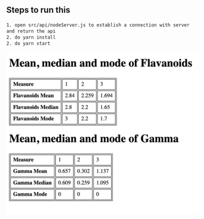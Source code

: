 ## Steps to run this

    1. open src/api/nodeServer.js to establish a connection with server and return the api
    2. do yarn install
    2. do yarn start

![result image](https://github.com/lalitbing/WineDataSet/blob/master/image.jpg?raw=true)